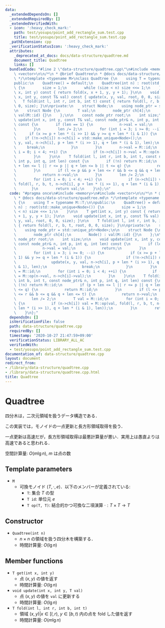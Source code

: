 ```yaml
---
data:
  _extendedDependsOn: []
  _extendedRequiredBy: []
  _extendedVerifiedWith:
  - icon: ':heavy_check_mark:'
    path: test/yosupo/point_add_rectangle_sum.test.cpp
    title: test/yosupo/point_add_rectangle_sum.test.cpp
  _pathExtension: cpp
  _verificationStatusIcon: ':heavy_check_mark:'
  attributes:
    _deprecated_at_docs: docs/data-structure/quadtree.md
    document_title: Quadtree
    links: []
  bundledCode: "#line 2 \"data-structure/quadtree.cpp\"\n#include <memory>\n#include\
    \ <vector>\n\n/*\n * @brief Quadtree\n * @docs docs/data-structure/quadtree.md\n\
    \ */\ntemplate <typename M>\nclass Quadtree {\n    using T = typename M::T;\n\n\
    public:\n    Quadtree() = default;\n    Quadtree(int n) : root(std::make_unique<Node>())\
    \ {\n        size = 1;\n        while (size < n) size <<= 1;\n    }\n\n    T get(int\
    \ x, int y) const { return fold(x, x + 1, y, y + 1); }\n\n    void update(int\
    \ x, int y, const T& val) const { update(x, y, val, root, 0, 0, size); }\n\n \
    \   T fold(int l, int r, int b, int t) const { return fold(l, r, b, t, root, 0,\
    \ 0, size); }\n\nprivate:\n    struct Node;\n    using node_ptr = std::unique_ptr<Node>;\n\
    \n    struct Node {\n        T val;\n        node_ptr ch[4];\n        Node() :\
    \ val(M::id) {}\n    };\n\n    const node_ptr root;\n    int size;\n\n    void\
    \ update(int x, int y, const T& val, const node_ptr& n, int p, int q, int len)\
    \ const {\n        if (len == 1) {\n            n->val = val;\n            return;\n\
    \        }\n        len /= 2;\n        for (int i = 3; i >= 0; --i) {\n      \
    \      if (x >= p + len * (i >> 1) && y >= q + len * (i & 1)) {\n            \
    \    if (!n->ch[i]) n->ch[i] = std::make_unique<Node>();\n                update(x,\
    \ y, val, n->ch[i], p + len * (i >> 1), q + len * (i & 1), len);\n           \
    \     break;\n            }\n        }\n        n->val = M::id;\n        for (int\
    \ i = 0; i < 4; ++i) {\n            if (n->ch[i]) n->val = M::op(n->val, n->ch[i]->val);\n\
    \        }\n    }\n\n    T fold(int l, int r, int b, int t, const node_ptr& n,\
    \ int p, int q, int len) const {\n        if (!n) return M::id;\n        if (p\
    \ + len <= l || r <= p || q + len <= b || t <= q) {\n            return M::id;\n\
    \        }\n        if (l <= p && p + len <= r && b <= q && q + len <= t) {\n\
    \            return n->val;\n        }\n        len /= 2;\n        T val = M::id;\n\
    \        for (int i = 0; i < 4; ++i) {\n            if (n->ch[i]) val = M::op(val,\
    \ fold(l, r, b, t, n->ch[i], p + len * (i >> 1), q + len * (i & 1), len));\n \
    \       }\n        return val;\n    }\n};\n"
  code: "#pragma once\n#include <memory>\n#include <vector>\n\n/*\n * @brief Quadtree\n\
    \ * @docs docs/data-structure/quadtree.md\n */\ntemplate <typename M>\nclass Quadtree\
    \ {\n    using T = typename M::T;\n\npublic:\n    Quadtree() = default;\n    Quadtree(int\
    \ n) : root(std::make_unique<Node>()) {\n        size = 1;\n        while (size\
    \ < n) size <<= 1;\n    }\n\n    T get(int x, int y) const { return fold(x, x\
    \ + 1, y, y + 1); }\n\n    void update(int x, int y, const T& val) const { update(x,\
    \ y, val, root, 0, 0, size); }\n\n    T fold(int l, int r, int b, int t) const\
    \ { return fold(l, r, b, t, root, 0, 0, size); }\n\nprivate:\n    struct Node;\n\
    \    using node_ptr = std::unique_ptr<Node>;\n\n    struct Node {\n        T val;\n\
    \        node_ptr ch[4];\n        Node() : val(M::id) {}\n    };\n\n    const\
    \ node_ptr root;\n    int size;\n\n    void update(int x, int y, const T& val,\
    \ const node_ptr& n, int p, int q, int len) const {\n        if (len == 1) {\n\
    \            n->val = val;\n            return;\n        }\n        len /= 2;\n\
    \        for (int i = 3; i >= 0; --i) {\n            if (x >= p + len * (i >>\
    \ 1) && y >= q + len * (i & 1)) {\n                if (!n->ch[i]) n->ch[i] = std::make_unique<Node>();\n\
    \                update(x, y, val, n->ch[i], p + len * (i >> 1), q + len * (i\
    \ & 1), len);\n                break;\n            }\n        }\n        n->val\
    \ = M::id;\n        for (int i = 0; i < 4; ++i) {\n            if (n->ch[i]) n->val\
    \ = M::op(n->val, n->ch[i]->val);\n        }\n    }\n\n    T fold(int l, int r,\
    \ int b, int t, const node_ptr& n, int p, int q, int len) const {\n        if\
    \ (!n) return M::id;\n        if (p + len <= l || r <= p || q + len <= b || t\
    \ <= q) {\n            return M::id;\n        }\n        if (l <= p && p + len\
    \ <= r && b <= q && q + len <= t) {\n            return n->val;\n        }\n \
    \       len /= 2;\n        T val = M::id;\n        for (int i = 0; i < 4; ++i)\
    \ {\n            if (n->ch[i]) val = M::op(val, fold(l, r, b, t, n->ch[i], p +\
    \ len * (i >> 1), q + len * (i & 1), len));\n        }\n        return val;\n\
    \    }\n};"
  dependsOn: []
  isVerificationFile: false
  path: data-structure/quadtree.cpp
  requiredBy: []
  timestamp: '2020-10-27 21:47:59+09:00'
  verificationStatus: LIBRARY_ALL_AC
  verifiedWith:
  - test/yosupo/point_add_rectangle_sum.test.cpp
documentation_of: data-structure/quadtree.cpp
layout: document
redirect_from:
- /library/data-structure/quadtree.cpp
- /library/data-structure/quadtree.cpp.html
title: Quadtree
---
```

# Quadtree

四分木は，二次元領域を扱うデータ構造である．

この実装では，モノイドの一点更新と長方形領域取得を扱う．

一点更新は高速だが，長方形領域取得は最悪計算量が悪い．実用上は愚直よりは高速であると思われる．

空間計算量: $O(m\lg n)$, $m$ は点の数

## Template parameters

- `M`
    - 可換モノイド $(T, \cdot, e)$．以下のメンバーが定義されている:
        - `T`: 集合 $T$ の型
        - `T id`: 単位元 $e$
        - `T op(T, T)`: 結合的かつ可換な二項演算 $\cdot: T \times T \rightarrow T$

## Constructor

- `Quadtree(int n)`
    - $n \times n$ の領域を扱う四分木を構築する．
    - 時間計算量: $O(\lg n)$

## Member functions

- `T get(int x, int y)`
    - 点 $(x, y)$ の値を返す
    - 時間計算量: $O(\lg n)$
- `void update(int x, int y, T val)`
    - 点 $(x, y)$ の値を `val` に更新する
    - 時間計算量: $O(\lg n)$
- `T fold(int l, int r, int b, int t)`
    - 領域 ${(x, y) | x \in [l, r),\ y \in [b, t)}$ 内の点を fold した値を返す
    - 時間計算量: $O(m\lg n)$